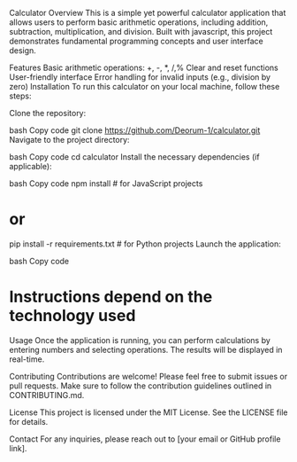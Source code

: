 Calculator
Overview
This is a simple yet powerful calculator application that allows users to perform basic arithmetic operations, including addition, subtraction, multiplication, and division. Built with javascript, this project demonstrates fundamental programming concepts and user interface design.

Features
Basic arithmetic operations: +, -, *, /,%
Clear and reset functions
User-friendly interface
Error handling for invalid inputs (e.g., division by zero)
Installation
To run this calculator on your local machine, follow these steps:

Clone the repository:

bash
Copy code
git clone https://github.com/Deorum-1/calculator.git
Navigate to the project directory:

bash
Copy code
cd calculator
Install the necessary dependencies (if applicable):

bash
Copy code
npm install  # for JavaScript projects
# or
pip install -r requirements.txt  # for Python projects
Launch the application:

bash
Copy code
# Instructions depend on the technology used
Usage
Once the application is running, you can perform calculations by entering numbers and selecting operations. The results will be displayed in real-time.

Contributing
Contributions are welcome! Please feel free to submit issues or pull requests. Make sure to follow the contribution guidelines outlined in CONTRIBUTING.md.

License
This project is licensed under the MIT License. See the LICENSE file for details.

Contact
For any inquiries, please reach out to [your email or GitHub profile link].
